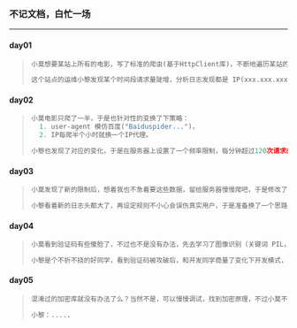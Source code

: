 ### 不记文档，白忙一场

------

#### day01

> ```python
> 小莫想要某站上所有的电影，写了标准的爬虫(基于HttpClient库)，不断地遍历某站的电影列表页面，根据 Html 分析电影名字存进自己的数据库。
> 
> 这个站点的运维小黎发现某个时间段请求量陡增，分析日志发现都是 IP(xxx.xxx.xxx.xxx)这个用户，并且 user-agent 还是 Python-urllib/2.7 ，基于这两点判断非人类后直接在服务器上封杀
> ```

#### day02

> ```python
> 小莫电影只爬了一半，于是也针对性的变换了下策略：
> 	1. user-agent 模仿百度("Baiduspider...")，
> 	2. IP每爬半个小时就换一个IP代理。
> 
> 小黎也发现了对应的变化，于是在服务器上设置了一个频率限制，每分钟超过120次请求的再屏蔽IP。 同时考虑到百度家的爬虫有可能会被误伤，想想市场部门每月几十万的投放，于是写了个脚本，通过 hostname 检查下这个 ip 是不是真的百度家的，对这些 ip 设置一个白名单。
> ```

#### day03

> ```python
> 小莫发现了新的限制后，想着我也不急着要这些数据，留给服务器慢慢爬吧，于是修改了代码，随机1-3秒爬一次，爬10次休息10秒，每天只在8-12，18-20点爬，隔几天还休息一下。
> 
> 小黎看着新的日志头都大了，再设定规则不小心会误伤真实用户，于是准备换了一个思路，当3个小时的总请求超过50次的时候弹出一个验证码弹框，没有准确正确输入的话就把 IP 记录进黑名单
> ```

#### day04

> ```python
> 小莫看到验证码有些傻脸了，不过也不是没有办法，先去学习了图像识别（关键词 PIL，tesseract），再对验证码进行了二值化，分词，模式训练之后，总之最后识别了小黎的验证码（关于验证码，验证码的识别，验证码的反识别也是一个恢弘壮丽的斗争史...），之后爬虫又跑了起来。
> 
> 小黎是个不折不挠的好同学，看到验证码被攻破后，和开发同学商量了变化下开发模式，数据并不再直接渲染，而是由前端同学异步获取，并且通过 JavaScript 的加密库生成动态的 token，同时加密库再进行混淆（比较重要的步骤的确有网站这样做，参见淘宝和微博的登陆流程）
> ```

#### day05

> ```python
> 混淆过的加密库就没有办法了么？当然不是，可以慢慢调试，找到加密原理，不过小莫不准备用这么耗时耗力的方法，他放弃了基于 HttpClient的爬虫，选择了内置浏览器引擎的爬虫(关键词：PhantomJS，Selenium)，在浏览器引擎运行页面，直接获取了正确的结果，又一次拿到了对方的数据。
> 
> 小黎：.....
> ```

